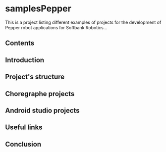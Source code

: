 # samplesPepper
This is a project listing different examples of projects for the development of Pepper robot applications for Softbank Robotics...

## Contents

## Introduction

## Project's structure

## Choregraphe projects

## Android studio projects

## Useful links

## Conclusion

